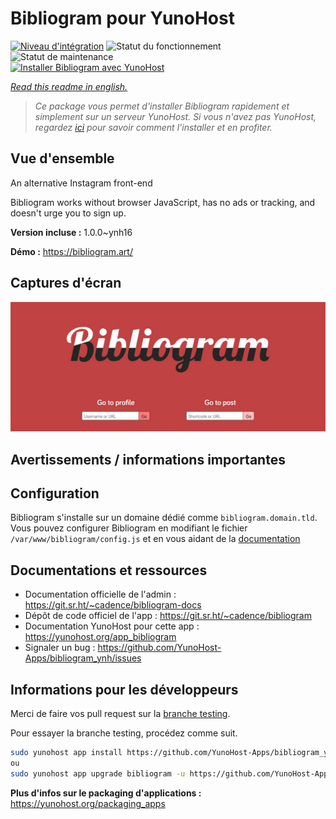 <!--
N.B.: This README was automatically generated by https://github.com/YunoHost/apps/tree/master/tools/README-generator
It shall NOT be edited by hand.
-->

# Bibliogram pour YunoHost

[![Niveau d'intégration](https://dash.yunohost.org/integration/bibliogram.svg)](https://dash.yunohost.org/appci/app/bibliogram) ![Statut du fonctionnement](https://ci-apps.yunohost.org/ci/badges/bibliogram.status.svg) ![Statut de maintenance](https://ci-apps.yunohost.org/ci/badges/bibliogram.maintain.svg)  
[![Installer Bibliogram avec YunoHost](https://install-app.yunohost.org/install-with-yunohost.svg)](https://install-app.yunohost.org/?app=bibliogram)

*[Read this readme in english.](./README.md)*

> *Ce package vous permet d'installer Bibliogram rapidement et simplement sur un serveur YunoHost.
Si vous n'avez pas YunoHost, regardez [ici](https://yunohost.org/#/install) pour savoir comment l'installer et en profiter.*

## Vue d'ensemble

An alternative Instagram front-end

Bibliogram works without browser JavaScript, has no ads or tracking, and doesn't urge you to sign up.


**Version incluse :** 1.0.0~ynh16


**Démo :** https://bibliogram.art/

## Captures d'écran

![Capture d'écran de Bibliogram](./doc/screenshots/bibliogram.jpg)

## Avertissements / informations importantes

## Configuration

Bibliogram s'installe sur un domaine dédié comme `bibliogram.domain.tld`.  
Vous pouvez configurer Bibliogram en modifiant le fichier `/var/www/bibliogram/config.js` et en vous aidant de la [documentation](https://git.sr.ht/~cadence/bibliogram-docs/tree/master/docs/Configuring.md)

## Documentations et ressources

* Documentation officielle de l'admin : <https://git.sr.ht/~cadence/bibliogram-docs>
* Dépôt de code officiel de l'app : <https://git.sr.ht/~cadence/bibliogram>
* Documentation YunoHost pour cette app : <https://yunohost.org/app_bibliogram>
* Signaler un bug : <https://github.com/YunoHost-Apps/bibliogram_ynh/issues>

## Informations pour les développeurs

Merci de faire vos pull request sur la [branche testing](https://github.com/YunoHost-Apps/bibliogram_ynh/tree/testing).

Pour essayer la branche testing, procédez comme suit.

``` bash
sudo yunohost app install https://github.com/YunoHost-Apps/bibliogram_ynh/tree/testing --debug
ou
sudo yunohost app upgrade bibliogram -u https://github.com/YunoHost-Apps/bibliogram_ynh/tree/testing --debug
```

**Plus d'infos sur le packaging d'applications :** <https://yunohost.org/packaging_apps>
